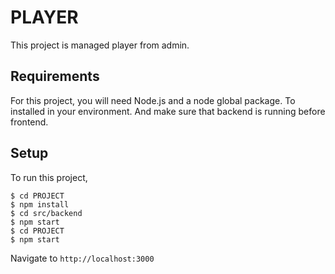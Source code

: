 # PLAYER

This project is managed player from admin. 

## Requirements
For this project, you will need Node.js and a node global package. To installed in your environment. And make sure that backend is running before frontend.

## Setup
To run this project,

```
$ cd PROJECT
$ npm install
$ cd src/backend
$ npm start
$ cd PROJECT
$ npm start
```

Navigate to `http://localhost:3000`